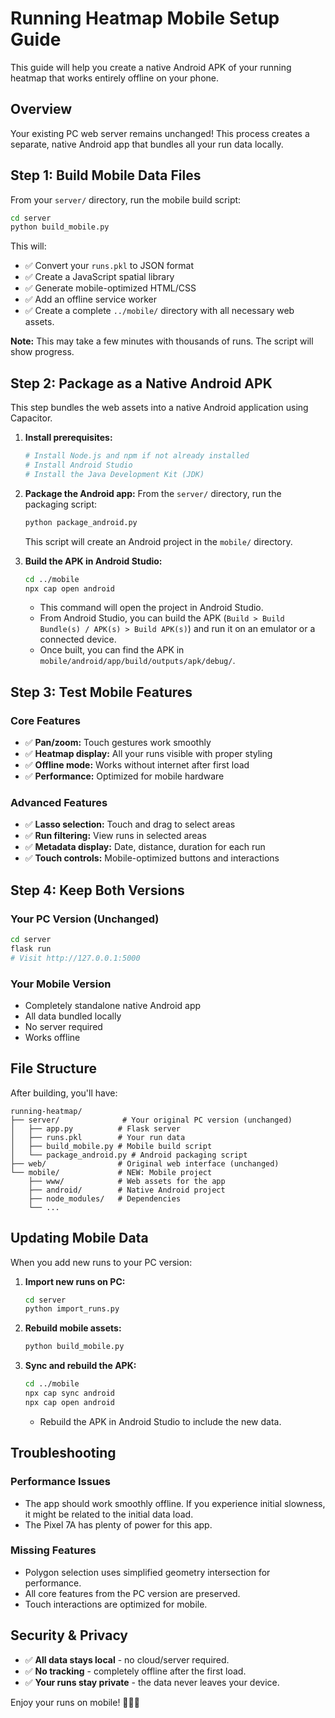 # Running Heatmap Mobile Setup Guide

This guide will help you create a native Android APK of your running heatmap that works entirely offline on your phone.

## Overview

Your existing PC web server remains unchanged! This process creates a separate, native Android app that bundles all your run data locally.

## Step 1: Build Mobile Data Files

From your `server/` directory, run the mobile build script:

```bash
cd server
python build_mobile.py
```

This will:
- ✅ Convert your `runs.pkl` to JSON format
- ✅ Create a JavaScript spatial library
- ✅ Generate mobile-optimized HTML/CSS
- ✅ Add an offline service worker
- ✅ Create a complete `../mobile/` directory with all necessary web assets.

**Note:** This may take a few minutes with thousands of runs. The script will show progress.

## Step 2: Package as a Native Android APK

This step bundles the web assets into a native Android application using Capacitor.

1.  **Install prerequisites:**
    ```bash
    # Install Node.js and npm if not already installed
    # Install Android Studio
    # Install the Java Development Kit (JDK)
    ```

2.  **Package the Android app:**
    From the `server/` directory, run the packaging script:
    ```bash
    python package_android.py
    ```
    This script will create an Android project in the `mobile/` directory.

3.  **Build the APK in Android Studio:**
    ```bash
    cd ../mobile
    npx cap open android
    ```
    - This command will open the project in Android Studio.
    - From Android Studio, you can build the APK (`Build > Build Bundle(s) / APK(s) > Build APK(s)`) and run it on an emulator or a connected device.
    - Once built, you can find the APK in `mobile/android/app/build/outputs/apk/debug/`.

## Step 3: Test Mobile Features

### Core Features
- ✅ **Pan/zoom:** Touch gestures work smoothly
- ✅ **Heatmap display:** All your runs visible with proper styling
- ✅ **Offline mode:** Works without internet after first load
- ✅ **Performance:** Optimized for mobile hardware

### Advanced Features
- ✅ **Lasso selection:** Touch and drag to select areas
- ✅ **Run filtering:** View runs in selected areas
- ✅ **Metadata display:** Date, distance, duration for each run
- ✅ **Touch controls:** Mobile-optimized buttons and interactions

## Step 4: Keep Both Versions

### Your PC Version (Unchanged)
```bash
cd server
flask run
# Visit http://127.0.0.1:5000
```

### Your Mobile Version
- Completely standalone native Android app
- All data bundled locally
- No server required
- Works offline

## File Structure

After building, you'll have:

```
running-heatmap/
├── server/              # Your original PC version (unchanged)
│   ├── app.py          # Flask server
│   ├── runs.pkl        # Your run data
│   ├── build_mobile.py # Mobile build script
│   └── package_android.py # Android packaging script
├── web/                # Original web interface (unchanged)
└── mobile/             # NEW: Mobile project
    ├── www/            # Web assets for the app
    ├── android/        # Native Android project
    ├── node_modules/   # Dependencies
    └── ...
```

## Updating Mobile Data

When you add new runs to your PC version:

1.  **Import new runs on PC:**
    ```bash
    cd server
    python import_runs.py
    ```

2.  **Rebuild mobile assets:**
    ```bash
    python build_mobile.py
    ```

3.  **Sync and rebuild the APK:**
    ```bash
    cd ../mobile
    npx cap sync android
    npx cap open android
    ```
    - Rebuild the APK in Android Studio to include the new data.

## Troubleshooting

### Performance Issues
- The app should work smoothly offline. If you experience initial slowness, it might be related to the initial data load.
- The Pixel 7A has plenty of power for this app.

### Missing Features
- Polygon selection uses simplified geometry intersection for performance.
- All core features from the PC version are preserved.
- Touch interactions are optimized for mobile.

## Security & Privacy

- ✅ **All data stays local** - no cloud/server required.
- ✅ **No tracking** - completely offline after the first load.
- ✅ **Your runs stay private** - the data never leaves your device.

Enjoy your runs on mobile! 🏃‍♂️📱
